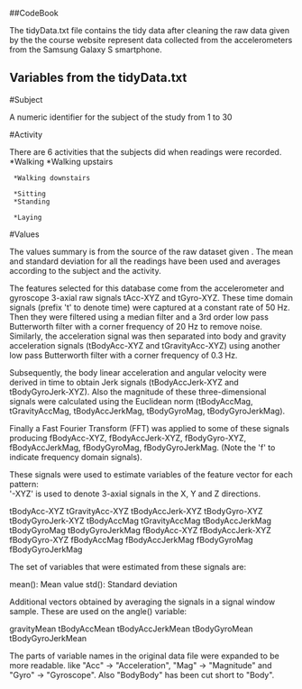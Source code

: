 ##CodeBook

The tidyData.txt file contains the tidy data after cleaning the raw data given by the the course website represent data collected from the 
accelerometers from the Samsung Galaxy S smartphone.  

## Variables from the tidyData.txt


#Subject 

A numeric identifier for the subject of the study from 1 to 30

#Activity

There are 6 activities that the subjects did when readings were recorded.
	 *Walking
	 *Walking upstairs
 
	 *Walking downstairs

	 *Sitting
	 *Standing
 
	 *Laying

#Values 

The values summary is from the source of the raw dataset given . 
The mean and standard deviation for all the readings have been used and averages according to the subject and the activity.


The features selected for this database come from the accelerometer and gyroscope 
3-axial raw signals tAcc-XYZ and tGyro-XYZ. These time domain signals (prefix 't' to denote time)
 were captured at a constant rate of 50 Hz. Then they were filtered using a median filter and
 a 3rd order low pass Butterworth filter with a corner frequency of 20 Hz to remove noise. 
Similarly, the acceleration signal was then separated into body and gravity acceleration signals
 (tBodyAcc-XYZ and tGravityAcc-XYZ) using another low pass Butterworth filter with a corner frequency of 0.3 Hz. 

Subsequently, the body linear acceleration and angular velocity were derived in time to obtain Jerk signals (tBodyAccJerk-XYZ and tBodyGyroJerk-XYZ). 
Also the magnitude of these three-dimensional signals were calculated using the Euclidean norm (tBodyAccMag, tGravityAccMag, tBodyAccJerkMag, tBodyGyroMag, tBodyGyroJerkMag). 

Finally a Fast Fourier Transform (FFT) was applied to some of these signals producing fBodyAcc-XYZ, fBodyAccJerk-XYZ, fBodyGyro-XYZ, fBodyAccJerkMag, fBodyGyroMag, fBodyGyroJerkMag. 
(Note the 'f' to indicate frequency domain signals). 

These signals were used to estimate variables of the feature vector for each pattern:  
'-XYZ' is used to denote 3-axial signals in the X, Y and Z directions.

tBodyAcc-XYZ
tGravityAcc-XYZ
tBodyAccJerk-XYZ
tBodyGyro-XYZ
tBodyGyroJerk-XYZ
tBodyAccMag
tGravityAccMag
tBodyAccJerkMag
tBodyGyroMag
tBodyGyroJerkMag
fBodyAcc-XYZ
fBodyAccJerk-XYZ
fBodyGyro-XYZ
fBodyAccMag
fBodyAccJerkMag
fBodyGyroMag
fBodyGyroJerkMag

The set of variables that were estimated from these signals are: 

mean(): Mean value
std(): Standard deviation


Additional vectors obtained by averaging the signals in a signal window sample. These are used on the angle() variable:

gravityMean
tBodyAccMean
tBodyAccJerkMean
tBodyGyroMean
tBodyGyroJerkMean

The parts of variable names in the original data file were expanded to be more readable.
like "Acc" -> "Acceleration", "Mag" -> "Magnitude" and "Gyro" -> "Gyroscope". 
Also "BodyBody" has been cut short to "Body".

